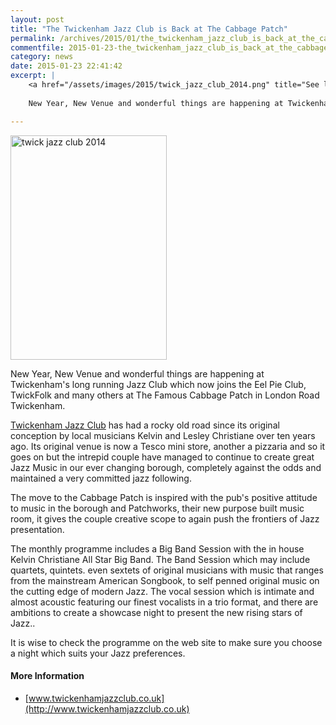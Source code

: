 ```yaml
---
layout: post
title: "The Twickenham Jazz Club is Back at The Cabbage Patch"
permalink: /archives/2015/01/the_twickenham_jazz_club_is_back_at_the_cabbage_pa.html
commentfile: 2015-01-23-the_twickenham_jazz_club_is_back_at_the_cabbage_pa
category: news
date: 2015-01-23 22:41:42
excerpt: |
    <a href="/assets/images/2015/twick_jazz_club_2014.png" title="See larger version of - twick jazz club 2014"><img src="/assets/images/2015/twick_jazz_club_2014_thumb.png" width="150" height="215" alt="twick jazz club 2014" class="photo right" /></a>
    
    New Year, New Venue and wonderful things are happening at Twickenham's long running Jazz Club which now joins the Eel Pie Club, TwickFolk and many others at The Famous  Cabbage Patch in London Road Twickenham.

---
```


<a href="/assets/images/2015/twick_jazz_club_2014.png" title="See larger version of - twick jazz club 2014"><img src="/assets/images/2015/twick_jazz_club_2014_thumb.png" width="250" height="359" alt="twick jazz club 2014" class="photo right" /></a>

New Year, New Venue and wonderful things are happening at Twickenham's long running Jazz Club which now joins the Eel Pie Club, TwickFolk and many others at The Famous Cabbage Patch in London Road Twickenham.

[Twickenham Jazz Club](https://stmargarets.london/directory/music/200802050810) has had a rocky old road since its original conception by local musicians Kelvin and Lesley Christiane over ten years ago. Its original venue is now a Tesco mini store, another a pizzaria and so it goes on but the intrepid couple have managed to continue to create great Jazz Music in our ever changing borough, completely against the odds and maintained a very committed jazz following.

The move to the Cabbage Patch is inspired with the pub's positive attitude to music in the borough and Patchworks, their new purpose built music room, it gives the couple creative scope to again push the frontiers of Jazz presentation.

The monthly programme includes a Big Band Session with the in house Kelvin Christiane All Star Big Band. The Band Session which may include quartets, quintets. even sextets of original musicians with music that ranges from the mainstream American Songbook, to self penned original music on the cutting edge of modern Jazz. The vocal session which is intimate and almost acoustic featuring our finest vocalists in a trio format, and there are ambitions to create a showcase night to present the new rising stars of Jazz..

It is wise to check the programme on the web site to make sure you choose a night which suits your Jazz preferences.

#### More Information

-   [www.twickenhamjazzclub.co.uk](http://www.twickenhamjazzclub.co.uk)
